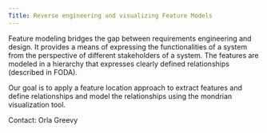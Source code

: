 ```yaml
---
Title: Reverse engineering and visualizing Feature Models
---
```


Feature modeling bridges the gap between requirements engineering and design. It provides a means of expressing the functionalities of a system from the perspective of different stakeholders of a system. The features are modeled in a hierarchy that expresses clearly defined relationships (described in FODA).

Our goal is to apply a feature location approach to extract features and define relationships and model the relationships using the mondrian visualization tool. 


Contact: Orla Greevy
